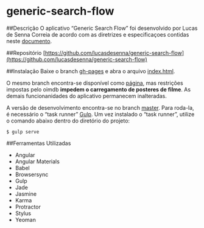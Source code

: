 # generic-search-flow

##Descrição
O aplicativo “Generic Search Flow” foi desenvolvido por Lucas de Senna Correia de acordo com as diretrizes e especificaçoes contidas neste [documento](https://docs.google.com/document/d/1HzXaia2PsL7cCVlIW9zPhomCTuWIsl3idUzfduacikI/edit).

##Repositório
[https://github.com/lucasdesenna/generic-search-flow](https://github.com/lucasdesenna/generic-search-flow)

##Instalação
Baixe o branch [gh-pages](https://github.com/lucasdesenna/generic-search-flow/tree/gh-pages) e abra o arquivo [index.html](https://github.com/lucasdesenna/generic-search-flow/blob/gh-pages/index.html).

O mesmo branch encontra-se disponível como [página](http://lucasdesenna.github.io/generic-search-flow/#/), mas restrições impostas pelo oimdb **impedem o carregamento de posteres de filme**. As demais funcionanidades do aplicativo permanecem inalteradas.

A versão de desenvolvimento encontra-se no branch [master](https://github.com/lucasdesenna/generic-search-flow/tree/master). Para roda-la, é necessário o “task runner” [Gulp](http://gulpjs.com/).
Um vez instalado o “task runner”, utilize o comando abaixo dentro do diretório do projeto:
```
$ gulp serve
```

##Ferramentas Utilizadas

- Angular
- Angular Materials
- Babel
- Browsersync
- Gulp
- Jade
- Jasmine
- Karma
- Protractor
- Stylus
- Yeoman

